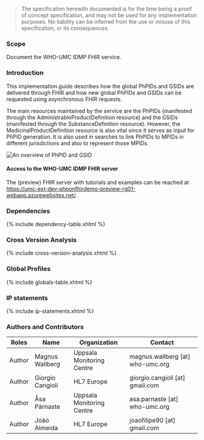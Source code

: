 
  <blockquote class="stu-note">
    <p>The specification herewith documented is for the time being a proof of concept specification, and may not be used for any implementation purposes. 
    No liability can be inferred from the use or misuse of this specification, or its consequences.</p>
  </blockquote>


### Scope

Document the WHO-UMC IDMP FHIR service.

### Introduction

This implementation guide describes how the global PhPIDs and GSIDs are delivered through FHIR and how new global PhPIDs and GSIDs can be requested using asynchronous FHIR requests.

The main resources maintained by the service are the PhPIDs (manifested through the AdministrableProductDefinition resource) and the GSIDs (manifested through the SubstanceDefinition resource). However, the MedicinalProductDefinition resource is also vital since it serves as input for PhPID generation. It is also used in searches to link PhPIDs to MPIDs in different jurisdictions and also to represent those MPIDs. 

<img src="Overview.png" alt="An overview of PhPID and GSID"/>
<br clear="all"/>

#### Access to the WHO-UMC IDMP FHIR server
The (preview) FHIR server with tutorials and examples can be reached at <a href="https://umc-ext-dev-phponfhirdemo-preview-rg01-webapp.azurewebsites.net/">https://umc-ext-dev-phponfhirdemo-preview-rg01-webapp.azurewebsites.net/</a>. 

### Dependencies

{% include dependency-table.xhtml %}


### Cross Version Analysis

{% include cross-version-analysis.xhtml %}

### Global Profiles

{% include globals-table.xhtml %}

### IP statements

{% include ip-statements.xhtml %}


### Authors and Contributors

<table>
<thead>
<tr class="header">
<th>Roles</th>
<th>Name</th>
<th>Organization</th>
<th>Contact</th>
</tr>
</thead>
<tbody>
<tr class="odd">
<td>Author</td>
<td>Magnus Wallberg</td>
<td>Uppsala Monitoring Centre</td>
<td>magnus.wallberg [at] who-umc.org</td>
</tr><tr class="even">
<td>Author</td>
<td>Giorgio Cangioli</td>
<td>HL7 Europe</td>
<td>giorgio.cangioli [at] gmail.com</td>
</tr><tr class="odd">
<td>Author</td>
<td>Åsa Pärnaste</td>
<td>Uppsala Monitoring Centre</td>
<td>asa.parnaste [at] who-umc.org</td>
</tr><tr class="even">
<td>Author</td>
<td>João Almeida</td>
<td>HL7 Europe</td>
<td>joaofilipe90 [at] gmail.com</td>
</tr></tbody>
</table>
